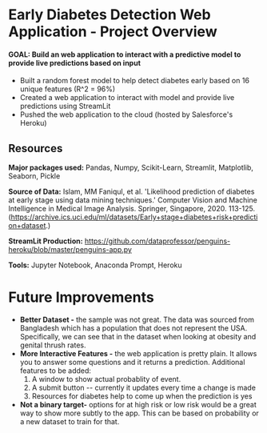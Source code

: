 # Early Diabetes Detection Web Application - Project Overview

#### **GOAL:** Build an web application to interact with a predictive model to provide live predictions based on input

  * Built a random forest model to help detect diabetes early based on 16 unique features (R^2 = 96%)
  * Created a web application to interact with model and provide live predictions using StreamLit
  * Pushed the web application to the cloud (hosted by Salesforce's Heroku)

## Resources

**Major packages used:** Pandas, Numpy, Scikit-Learn, Streamlit, Matplotlib, Seaborn, Pickle

**Source of Data:** Islam, MM Faniqul, et al. 'Likelihood prediction of diabetes at early stage using data mining techniques.' Computer Vision and Machine Intelligence in Medical Image Analysis. Springer, Singapore, 2020. 113-125. (https://archive.ics.uci.edu/ml/datasets/Early+stage+diabetes+risk+prediction+dataset.)

**StreamLit Production:** https://github.com/dataprofessor/penguins-heroku/blob/master/penguins-app.py

**Tools:** Jupyter Notebook, Anaconda Prompt, Heroku

# Future Improvements
 * **Better Dataset -** the sample was not great. The data was sourced from Bangladesh which has a population that does not represent the USA. Specifically, we can see that in the dataset when looking at obesity and genital thrush rates. 
 * **More Interactive Features -** the web application is pretty plain. It allows you to answer some questions and it returns a prediction. Additional features to be added:
    1. A window to show actual probablity of event.
    2. A submit button -- currently it updates every time a change is made
    3. Resources for diabetes help to come up when the prediction is yes
 * **Not a binary target-** options for at high risk or low risk would be a great way to show more subtly to the app. This can be based on probability or a new dataset to train for that. 
